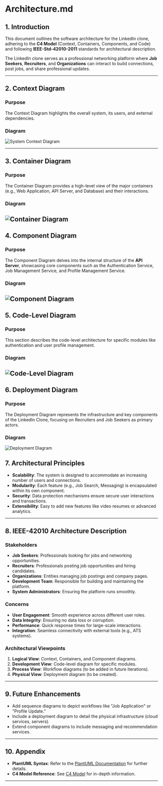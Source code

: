 # **Architecture.md**

## **1. Introduction**
This document outlines the software architecture for the LinkedIn clone, adhering to the **C4 Model** (Context, Containers, Components, and Code) and following **IEEE-Std-42010-2011** standards for architectural description. 

The LinkedIn clone serves as a professional networking platform where **Job Seekers**, **Recruiters**, and **Organizations** can interact to build connections, post jobs, and share professional updates.

---

## **2. Context Diagram**
### **Purpose**
The Context Diagram highlights the overall system, its users, and external dependencies.

### **Diagram**
![System Context Diagram](https://www.plantuml.com/plantuml/png/TP51Rzim38Nl-XMSxq6nzhR3q3Z9XWrPLoGTTbObsXKYYm55jmY2_VT9Lk9v1kgJ_Dv7Ye-wZw9P-iwh3nOR5n1sczNJyk7hTWF6wnX7VRbw-ha3ROHOgNXmuQXPTy1eH8VM8vmLfA_Mvj0ozS6ko1F3xnSdM1nYYrpKsYTiKBzGaAdsPzAyt0Rdzq2FZO0Gi6jV1ApBipWAIfMwwZizmnxnW5o1Zl0h8d-yUZiqt3kPMBTNQsax5qRvJgb_6Qkj2mUqtmAiF0M4_IaATfcz72_3JYfo3tXaQbpw-w63Rh738BdcAizByjnR5yM5TbwHh3Z77qXSuupEsLDUVdK61tWmJdbJnbDleTfqsld_a45HLej-rZ7rMfTJCTUrKiFIO67fBIm-Zpa-fIqPWt6CK5t1uIqIcGVDMCtq5l5cUJpw4pJ4Wr7eMrXuRARm8qM1IVeBU3VUNn9bjEm5fjaJNVmHBtaJlSTWvsnvi95TrmCen7YpGs67hmXv7PMwJzLzv_y2) 

---

## **3. Container Diagram**
### **Purpose**
The Container Diagram provides a high-level view of the major containers (e.g., Web Application, API Server, and Database) and their interactions.

### **Diagram**
![Container Diagram](https://www.plantuml.com/plantuml/png/fLHFJ_j64BtxKymlfo11N5MSUeA6yASAa68GnsXjJvAbwrrtPnsJLltkdR53OWihgbGksHdFl3TlzmrN59GFLM6Y7pckj4MONawT3OgFFlgXRMQg764JGac_nB5NzMIjmwPAAqAVSI7QCCbS4PT6MS6ve90RdSRJouk5fDuUvt6XAA3drF80FIc5CrgW9sV70dOEepV-6V7lDPJUhP18EwiCr1i7N44mr_OFp1yiJ8sp2C51eQnQysc3sZTDsY0ecmEFPZ4Baz5PbEoOlLZ-wYgRAxyRcmP5ssKcA4pNXnsTmTyHyDzXrd6DwLAL9PU-OmhNPMbqfW8F9yE-e6AU3se6DyRL12A7P3njMJT_XfhlJAQ4qgYmShw0hLQGUbTBgKpPPonSoahsf8zDCCWBJnnlKUAPLQd13hdACgHlb-OijE2GurPdE42kIhrSgu2rseccnGFSjP7GFBaSMMqy-omzmpUJk2eWDTTEc5MS1cdo-6U550O93agMX5x64A9Z5f8sso6KuprJYCJCUGHseBOYqBYrpXfsaGwv2kexfMHJHS9pipyAui9HM7jCVfzBb0G6fYFC-Tv6CXATDnIb6rI4XTAcesKcSLT5WZQ_yph_EXDWKs9TqAkzwkRLgc53g2fikdV58TemS5tFyWb-dlmamQEinvSYrUyHDP9oNl_LPBwJbcfNS4U7Tz5cUig2roLsdwVqMEYg0AfIolXZgqtuze03-ZwSh9XcbDzSAlPfBFqPq5jblkA5TrkTCmDNWz4Kj5stm1wD2fWV7l-VA7f1i_-_SbpVDyBMIA-lYuJBZZMTXHikEu3qjqFUic_tPYDcoMlSxMxX_mT0hsbuVswThvN_Rs03_PqDUK6LK_pkTK0wrT9p_GbZdmJfEhjZehvRJm4CkDIx38cG-XOy1NBqtos6RBFtcDm9TqN9_VFxSZwxcptTZC-YAvPP5UPV)
---

## **4. Component Diagram**
### **Purpose**
The Component Diagram delves into the internal structure of the **API Server**, showcasing core components such as the Authentication Service, Job Management Service, and Profile Management Service.

### **Diagram**
![Component Diagram](https://www.plantuml.com/plantuml/png/RPF1RgCm48RlFCMezuexXrNRj9LORNUpGUnzWYTW1Up87XBbxTS6x1gKcptpOSt_QNYnZ8R7eSyQFLoq8iNmL5ioK2ecSyA6dW0jr6KAl8xSkODiaALMK96voWNqhHJT6tsIFS4NAcnfSBK9Myef-PlufiqPTbefQlp3TaANUef-aRNOIjL2TRTCmyJ5Oah-r4Ue24tJ0Ie11tAzWPIO1_zGZf_dTk1yIxzsex0_V1A9ROAbvrkh59hboOb9vayhAVg6pPcKW7TaFA8bJyVBIlU-d9_oXoohItX-_Z6PXW9-QJTrNibMZPVG2j8B-2Vfbdy8oQ5c0nDq5qkmr7jWeb97xJhaV2vG1A8r1toh3jr4aUk_6Nsp1FuMW9MQPLfuxScmY-dpUIegyG3sKY2xOGq9lu7OsooatR0LQqFvWTX8kX9CI-tRMKYUyeyrnFmFtuPe8shOSdz7CdTlncQ9Z2trITnqmLQsal8OJP5a8TnsG37_kBWayBNj6xj3_Gv_BWwQcHTIOXpw_m00)
---

## **5. Code-Level Diagram**
### **Purpose**
This section describes the code-level architecture for specific modules like authentication and user profile management.

### **Diagram**
![Code-Level Diagram](https://www.plantuml.com/plantuml/png/bLLDRzGm4Btlhx1wAH_geHnN2BLgEHI1XDfVCBMd6uDZ1yzasmhntuattlHb6oYS4Z_Fn_ER5-TCbBBsRLWTcqk-yv7DftHhRfY_SnP3qPbhjhdtEYnNDf182HZtpS-LCM-DZsfa1rov7N2ZsSUDYTGohhab7n3eIEG-vJ7fQqvtFh3fnkSEsoRlJ4WR7r-zdW6fLqI4ATjcu2K3-cjLUKx4WMUks0jKRMexYezBx6lBBeaE3P75rlFzUTS5RoagCjcV3NZKKyvPD4mk-CY8IT-sb4Scdxte-uyF7MVFqV87mzExG83hBQbFSTZVlpwHx3j7ofKGShn8CR8jmK3JJk3856Pz-WnvLv5BKeRCiiHHHNVDFtgMsGJ9MkwqRY2jGMFWyotTpYLJhu4HS2ms-wuqNXvevLVcnwwyBda3Y0q3VJmOj3GfQ_2Y5nITBteYusg10oMfeYWbd0Ta11Kngwndnb3INWu7UrFGkVUIA1flMCubj2agHuNHPQO3RKOieJ8rh9H7RHm7db0mLzjoH1vsHFwV2fm02XrEpRdQ4bbyOH7QCB1eHsGsW-XABNG5-otdlpCjUVhSwRNZIEBON7FOpL8QtydgwHuzEZqo9oVbCLqLQvFkurBCcoFyLDVx3sqvT9p-kkeegxB4xIhIM4R9_w7ZfDpQy8DjA6w6MjFrYe53zX1KHeILoWu6ZBvcCLjF-BsK5AY6MqDIGr94F7VE5uJ2WPvLEYpmT5dY4HS2fqiJugfje0WuXoVmohtmvyWfC1X5AHUd0CJHbUTaL6033VVOl9_O9gM0YEDDvdzjUCRHzMtu3G00)
---

## 6. Deployment Diagram
### Purpose
The Deployment Diagram represents the infrastructure and key components of the LinkedIn Clone, focusing on Recruiters and Job Seekers as primary actors.

### Diagram
![Deployment Diagram](https://www.plantuml.com/plantuml/png/XLLHJzim47xthx2wXxt01cs1RGyJQTC8fhPhAOW7j0SdCIKZiJlRGK9J__iklZYOX8mYHSbzdp-VlxipvzemPSeY9_en4pkcM45ZbZnkbIn5EfMvLFH3zBNwynX2ffp-9HH-apOvF9q5qHV4f4gvgkCdOH3EXZOUIM4mEibXETbxqaakoxHFEvf6esdKrOx6uT4eUbSxPOR5JFUdVXATp4PT-U5PC3izUbUU9GRYVQa7uIHymvRPsNWwchwhhNXYcDZcl5T_68sZSKVVAH5CRd354rLcXgi1PPesNmx-8MEwuVonnk4JlmXvIM0GAKYKYvJEsNDDT27C3li3zW9LUijZ6knsbWRlyDgXB9d9dZXTo3ZBUKF6pug_VxLzTVJNkxk8l_bSiXI0d8caPiqdDU65j8JdfzyQZgoUkAB7ljeniflVtOq6oe89jkK55yOkoXB-wpLhfUGzfDs3Llwkf3QPs7OP-_zdD_Ip6xQpMt2jsRQhw_0DPofvw06X3sHHW2mKGWew4o3KIMpVgaFefkcb42waw-nIHnbirlC6jLG8XAuWZRsMWlisTiqpQvV6yBwbkvGTPGYrjIlBjQSxbKBmf3ehHdqBEOOwnvrM5vFpJtk7HW1tmzjh4Dnkw6Q4vnpvmC-WD0zOoEhDXwvO76TciSRUN_jG85Z-RB94OsNmc4smbUUjL32mJQAMYp5NbRjPmR8SV3BPVPOmPuCrgjGF7S1LekaIXy367wdd9Mdk4tfu-BsUTlgDNWe8LOF-b35wSNsz-bmzDiHTBqXtyzvPWMI2SfOwdm0dM5r2IdzA3hKbkBWVXmW0pMm338CAzkW-ol0j2cdM0nDR66WR8nMdjd_hwTS7r6zTuZJjigLq2oDkO2HjSnxuFhQs6G7rPfTBbZfzUbb0exPqwo83ULtoadl_8gfaD76uzNeDj0icKj1gRWvSHqZLcMstREFQdkN2rBtH8GxxYAHfrZPzBhVMELTnFFyve6MH_mC0)

## **7. Architectural Principles**
- **Scalability**: The system is designed to accommodate an increasing number of users and connections.
- **Modularity**: Each feature (e.g., Job Search, Messaging) is encapsulated within its own component.
- **Security**: Data protection mechanisms ensure secure user interactions and transactions.
- **Extensibility**: Easy to add new features like video resumes or advanced analytics.

---

## **8. IEEE-42010 Architecture Description**
### **Stakeholders**
- **Job Seekers**: Professionals looking for jobs and networking opportunities.
- **Recruiters**: Professionals posting job opportunities and hiring candidates.
- **Organizations**: Entities managing job postings and company pages.
- **Development Team**: Responsible for building and maintaining the platform.
- **System Administrators**: Ensuring the platform runs smoothly.

### **Concerns**
- **User Engagement**: Smooth experience across different user roles.
- **Data Integrity**: Ensuring no data loss or corruption.
- **Performance**: Quick response times for large-scale interactions.
- **Integration**: Seamless connectivity with external tools (e.g., ATS systems).

### **Architectural Viewpoints**
1. **Logical View**: Context, Containers, and Component diagrams.
2. **Development View**: Code-level diagram for specific modules.
3. **Process View**: Workflow diagrams (to be added in future iterations).
4. **Physical View**: Deployment diagram (to be created).

---

## **9. Future Enhancements**
- Add sequence diagrams to depict workflows like "Job Application" or "Profile Update."
- Include a deployment diagram to detail the physical infrastructure (cloud services, servers).
- Extend component diagrams to include messaging and recommendation services.

---

## **10. Appendix**
- **PlantUML Syntax**: Refer to the [PlantUML Documentation](https://plantuml.com/) for further details.
- **C4 Model Reference**: See [C4 Model](https://c4model.com/) for in-depth information.

---

